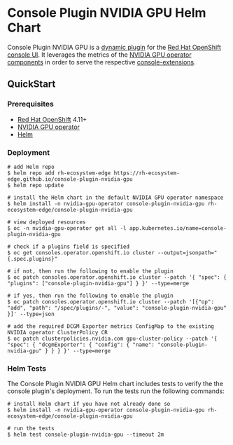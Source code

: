 # Console Plugin NVIDIA GPU Helm Chart

Console Plugin NVIDIA GPU is a [dynamic plugin](https://github.com/openshift/console/blob/master/frontend/packages/console-dynamic-plugin-sdk/README.md)
for the [Red Hat OpenShift](https://www.redhat.com/en/technologies/cloud-computing/openshift)
[console UI](https://github.com/openshift/console). It leverages the metrics of the [NVIDIA GPU operator components](https://github.com/NVIDIA/gpu-operator)
in order to serve the respective [console-extensions](https://github.com/openshift/console/blob/master/frontend/packages/console-dynamic-plugin-sdk/README.md#console-extensionsjson).

## QuickStart

### Prerequisites

- [Red Hat OpenShift](https://www.redhat.com/en/technologies/cloud-computing/openshift) 4.11+
- [NVIDIA GPU operator](https://github.com/NVIDIA/gpu-operator)
- [Helm](https://helm.sh/docs/intro/install/)

### Deployment

```
# add Helm repo
$ helm repo add rh-ecosystem-edge https://rh-ecosystem-edge.github.io/console-plugin-nvidia-gpu
$ helm repo update

# install the Helm chart in the default NVIDIA GPU operator namespace
$ helm install -n nvidia-gpu-operator console-plugin-nvidia-gpu rh-ecosystem-edge/console-plugin-nvidia-gpu

# view deployed resources
$ oc -n nvidia-gpu-operator get all -l app.kubernetes.io/name=console-plugin-nvidia-gpu

# check if a plugins field is specified
$ oc get consoles.operator.openshift.io cluster --output=jsonpath="{.spec.plugins}"

# if not, then run the following to enable the plugin
$ oc patch consoles.operator.openshift.io cluster --patch '{ "spec": { "plugins": ["console-plugin-nvidia-gpu"] } }' --type=merge

# if yes, then run the following to enable the plugin
$ oc patch consoles.operator.openshift.io cluster --patch '[{"op": "add", "path": "/spec/plugins/-", "value": "console-plugin-nvidia-gpu" }]' --type=json

# add the required DCGM Exporter metrics ConfigMap to the existing NVIDIA operator ClusterPolicy CR
$ oc patch clusterpolicies.nvidia.com gpu-cluster-policy --patch '{ "spec": { "dcgmExporter": { "config": { "name": "console-plugin-nvidia-gpu" } } } }' --type=merge
```

### Helm Tests

The Console Plugin NVIDIA GPU Helm chart includes tests to verify the the console plugin's
deployment. To run the tests run the following commands:

```
# install Helm chart if you have not already done so
$ helm install -n nvidia-gpu-operator console-plugin-nvidia-gpu rh-ecosystem-edge/console-plugin-nvidia-gpu

# run the tests
$ helm test console-plugin-nvidia-gpu --timeout 2m
```
